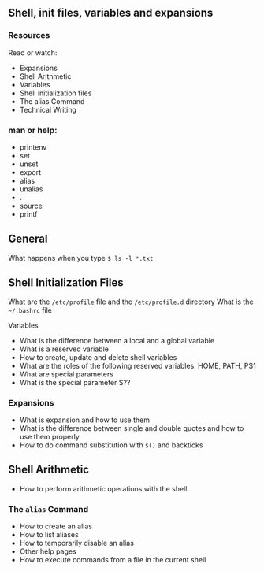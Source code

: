 ## Shell, init files, variables and expansions

### Resources
Read or watch:

- Expansions 
- Shell Arithmetic
- Variables
- Shell initialization files
- The alias Command
- Technical Writing

### man or help:

- printenv
- set
- unset
- export
- alias
- unalias
- .
- source
- printf

## General
What happens when you type `$ ls -l *.txt`

## Shell Initialization Files
What are the `/etc/profile` file and the `/etc/profile.d` directory
What is the `~/.bashrc` file


Variables
- What is the difference between a local and a global variable
- What is a reserved variable
- How to create, update and delete shell variables
- What are the roles of the following reserved variables: HOME, PATH, PS1
- What are special parameters
- What is the special parameter $??

### Expansions
- What is expansion and how to use them
- What is the difference between single and double quotes and how to use them properly
- How to do command substitution with `$()` and backticks

## Shell Arithmetic
- How to perform arithmetic operations with the shell

### The `alias` Command
- How to create an alias
- How to list aliases
- How to temporarily disable an alias
- Other help pages
- How to execute commands from a file in the current shell
